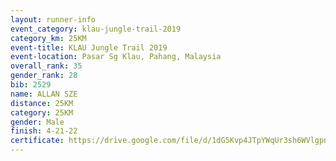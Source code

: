 ```yaml
---
layout: runner-info 
event_category: klau-jungle-trail-2019 
category_km: 25KM 
event-title: KLAU Jungle Trail 2019 
event-location: Pasar Sg Klau, Pahang, Malaysia 
overall_rank: 35
gender_rank: 28
bib: 2529
name: ALLAN SZE
distance: 25KM
category: 25KM
gender: Male
finish: 4-21-22
certificate: https://drive.google.com/file/d/1dG5Kvp4JTpYWqUr3sh6WVlgpnatn_bD6/view?usp=sharing
---
```

